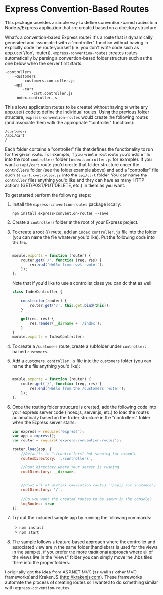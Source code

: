 # Express Convention-Based Routes

This package provides a simple way to define convention-based routes in a Node.js/Express application that are created based on a directory structure. 

What's a convention-based Express route? It's a route that is dynamically generated and associated with a "controller" function without having to explicitly code the route yourself (i.e. you don't write code such as app.use('/foo', router)). `express-convention-routes` creates routes automatically by parsing a convention-based folder structure such as the one below when the server first starts. 

```
-controllers
    -customers
        -customers.controller.js
    -api
        -cart
            -cart.controller.js
    -index.controller.js
```

This allows application routes to be created without having to write any app.use() code to define the individual routes. Using the previous folder structure, `express-convention-routes` would create the following routes (and associate them
with the appropriate "controller" functions):

```
/customers
/api/cart   
/
```

Each folder contains a "controller" file that defines the functionality to run for the given route. For example, if you want a root route you'd add a file into the root `controllers` folder (`index.controller.js` for example). If you want an `api/cart` route you'd create that folder structure under the `controllers` folder (see the folder example above) and add a "controller" file such as `cart.controller.js` into the `api/cart` folder. You can name the `controller` files anything you'd like and they can have as many HTTP actions (GET/POST/PUT/DELETE, etc.) in them as you want.

To get started perform the following steps:

1. Install the `express-convention-routes` package locally:

    `npm install express-convention-routes --save`

1. Create a `controllers` folder at the root of your Express project.

1. To create a root (/) route, add an `index.controller.js` file into the folder (you can name the file whatever you'd like). Put the following code into the file:

    ```JavaScript

    module.exports = function (router) {
        router.get('/', function (req, res) {
            res.end('Hello from root route!');
        });
    };
    ```

    Note that if you'd like to use a controller class you can do that as well:

    ```JavaScript
    class IndexController {

        constructor(router) {
            router.get('/', this.get.bind(this));
        }

        get(req, res) {
            res.render(__dirname + '/index');
        }
    }
    module.exports = IndexController;
    ```

1. To create a `/customers` route, create a subfolder under `controllers` named `customers`.

1. Add a `customers.controller.js` file into the `customers` folder (you can name the file anything you'd like):

    ```JavaScript

    module.exports = function (router) {
        router.get('/', function (req, res) {
            res.end('Hello from the /customers route!');
        });
    };

    ```

1. Once the routing folder structure is created, add the following code into your express server code (index.js, server.js, etc.) to load the routes automatically based on the folder structure in the "controllers" folder when the Express server starts:

    ```JavaScript
    var express = require('express');
    var app = express();
    var router = require('express-convention-routes');

    router.load(app, {
        //Defaults to "./controllers" but showing for example
        routesDirectory: './controllers', 

        //Root directory where your server is running
        rootDirectory: __dirname,
        
        
        //Root url of partial convention routes ('/api/ for instance')
        rootDirectory: '/',
        
        //Do you want the created routes to be shown in the console?
        logRoutes: true
    });

    ```


1. Try out the included sample app by running the following commands:
    * `npm install`
    * `npm start`

1. The sample follows a feature-based approach where the controller and associated view are in the same folder (handlebars is used for the views in the sample). If you prefer the more traditional approach where all of the views live in the "views" folder you can simply move the .hbs files there into the proper folders.

I originally got the idea from ASP.NET MVC (as well as other MVC frameworks)and KrakenJS (http://krakenjs.com). These frameworks automate the process of creating routes so I wanted to do something similar with `express-convention-routes`.
